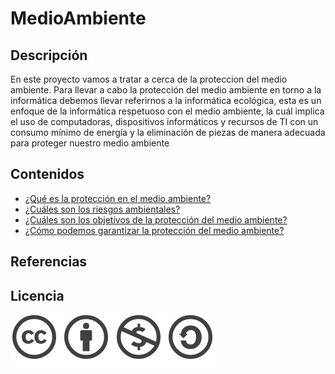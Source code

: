 # MedioAmbiente

## Descripción 
En este proyecto vamos a tratar a cerca de la proteccion del medio ambiente. Para llevar a cabo la protección del medio ambiente en torno a la informática 
debemos llevar referirnos a la informática ecológica, esta es un enfoque de la informática respetuoso con el medio ambiente, la cuál implica el uso de computadoras, dispositivos informáticos y recursos de TI con un consumo mínimo de energía y la eliminación de piezas de manera adecuada para proteger nuestro medio ambiente  

## Contenidos 
- [¿Qué es la protección en el medio ambiente?](Contenidos/pregunta1.md)
- [¿Cuáles son los riesgos ambientales?](Contenidos/pregunta2.md)
- [¿Cuáles son los objetivos de la protección del medio ambiente?](Contenidos/pregunta3.md)
- [¿Cómo podemos garantizar la protección del medio ambiente?](Contenidos/pregunta4.md)

## Referencias


## Licencia
![image](Contenidos/licencia.png)

